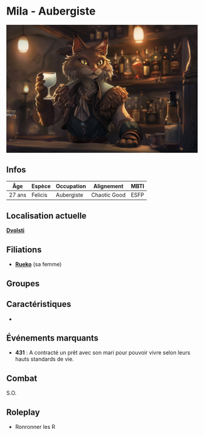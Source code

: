 # Mila - Aubergiste
![Mila](../../../_images/Mila.png)

## Infos 

| Âge | Espèce | Occupation | Alignement | MBTI |
| --- | ------ | ---------- | ---------- | ---- |
| 27 ans | Felicis | Aubergiste | Chaotic Good | ESFP |

## Localisation actuelle
[**Dvolsti**](../../VILLES/Dvolsti.md)

## Filiations
* [**Rueko**](./Rueko.md) (sa femme)

## Groupes 

## Caractéristiques
* 

## Événements marquants
* **431** : A contracté un prêt avec son mari pour pouvoir vivre selon leurs hauts standards de vie.

## Combat
S.O.

## Roleplay
* Ronronner les R